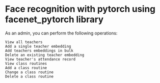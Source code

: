# Face recognition with pytorch using facenet_pytorch library

As an admin, you can perform the following operations:

    View all teachers
    Add a single teacher embedding
    Add teachers embeddings in bulk
    Delete an existing teacher embedding
    View teacher's attendance record
    View class routines
    Add a class routine
    Change a class routine
    Delete a class routine

